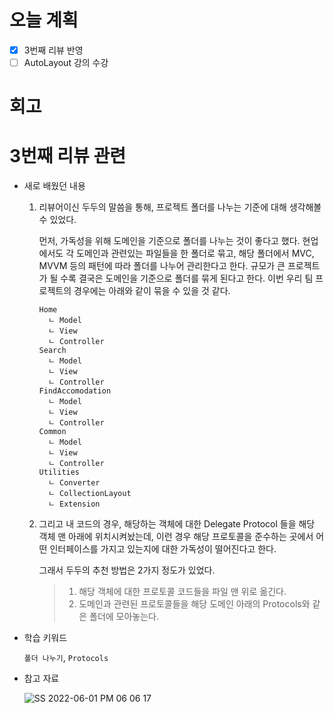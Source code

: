 # 오늘 계획

- [x] 3번째 리뷰 반영
- [ ] AutoLayout 강의 수강

# 회고

> 

# 3번째 리뷰 관련

- 새로 배웠던 내용

	1. 리뷰어이신 두두의 말씀을 통해, 프로젝트 폴더를 나누는 기준에 대해 생각해볼 수 있었다.

		먼저, 가독성을 위해 도메인을 기준으로 폴더를 나누는 것이 좋다고 했다. 현업에서도 각 도메인과 관련있는 파일들을 한 폴더로 묶고, 해당 폴더에서 MVC, MVVM 등의 패턴에 따라 폴더를 나누어 관리한다고 한다. 규모가 큰 프로젝트가 될 수록 결국은 도메인을 기준으로 폴더를 묶게 된다고 한다. 이번 우리 팀 프로젝트의 경우에는 아래와 같이 묶을 수 있을 것 같다.

		```
		Home
		  ㄴ Model
		  ㄴ View
		  ㄴ Controller
		Search
		  ㄴ Model
		  ㄴ View
		  ㄴ Controller
		FindAccomodation
		  ㄴ Model
		  ㄴ View
		  ㄴ Controller
		Common
		  ㄴ Model
		  ㄴ View
		  ㄴ Controller
		Utilities
		  ㄴ Converter
		  ㄴ CollectionLayout
		  ㄴ Extension
		```

	2. 그리고 내 코드의 경우, 해당하는 객체에 대한 Delegate Protocol 들을 해당 객체 맨 아래에 위치시켜놨는데, 이런 경우 해당 프로토콜을 준수하는 곳에서 어떤 인터페이스를  가지고 있는지에 대한 가독성이 떨어진다고 한다.

		그래서 두두의 추천 방법은 2가지 정도가 있었다.

		> 1. 해당 객체에 대한 프로토콜 코드들을 파일 맨 위로 옮긴다.
		> 2. 도메인과 관련된 프로토콜들을 해당 도메인 아래의 Protocols와 같은 폴더에 모아놓는다.

-  학습 키워드

	`폴더 나누기`, `Protocols`

- 참고 자료

	![SS 2022-06-01 PM 06 06 17](https://user-images.githubusercontent.com/92504186/171369009-0f0077ab-9bc0-48c5-8bb4-85a0447232f4.jpg)

